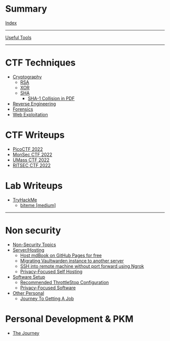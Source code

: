 # Summary

[Index](./index.md)

----

[Useful Tools](./tools.md)

----

# CTF Techniques

- [Cryptography](./ctf/crypto/index.md)
	- [RSA](./ctf/crypto/rsa/index.md)
	- [XOR](./ctf/crypto/xor/index.md)
	- [SHA](./ctf/crypto/sha/index.md)
		- [SHA-1 Collision in PDF]()
- [Reverse Engineering]()
- [Forensics]()
- [Web Exploitation]()


# CTF Writeups

- [PicoCTF 2022]()
- [MonSec CTF 2022]()
- [UMass CTF 2022]()
- [RITSEC CTF 2022]()

# Lab Writeups

- [TryHackMe]()
	- [biteme [medium]]()

----

#  Non security

- [Non-Security Topics](_non-sec-index.md)
- [Server/Hosting]()
	- [Host mdBook on GitHub Pages for free]()
	- [Migrating Vaultwarden instance to another server]()
	- [SSH into remote machine without port forward using Ngrok]()
	- [Privacy-Focused Self Hosting]()
- [Software Setup]()
	- [Recommended ThrottleStop Configuration]()
	- [Privacy-Focused Software]()
- [Other Personal]()
	- [Journey To Getting A Job]() 


# Personal Development & PKM

- [The Journey]()
